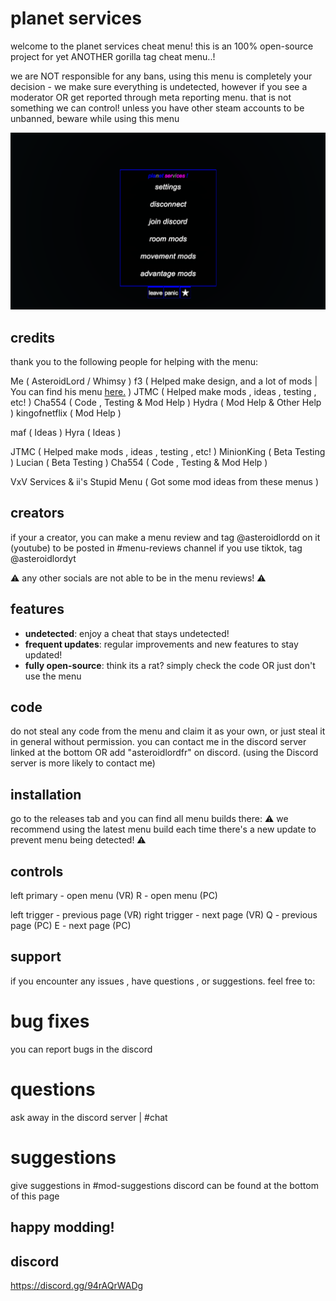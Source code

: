 # planet services

welcome to the planet services cheat menu! this is an 100% open-source project for yet ANOTHER gorilla tag cheat menu..!

we are NOT responsible for any bans, using this menu is completely your decision - we make sure everything is undetected, however if you see a moderator OR get reported through meta reporting menu. that is not something we can control!
unless you have other steam accounts to be unbanned, beware while using this menu

![picture](https://github.com/whimsylmao/planetservices/blob/main/images/picture.png)

## credits

thank you to the following people for helping with the menu:

Me ( AsteroidLord / Whimsy )
f3 ( Helped make design, and a lot of mods | You can find his menu [here.](https://github.com/Fevps/Rift) )
JTMC ( Helped make mods , ideas , testing , etc! )
Cha554 ( Code , Testing & Mod Help )
Hydra ( Mod Help & Other Help )
kingofnetflix ( Mod Help )

maf ( Ideas )
Hyra ( Ideas )

JTMC ( Helped make mods , ideas , testing , etc! )
MinionKing ( Beta Testing )
Lucian ( Beta Testing )
Cha554 ( Code , Testing & Mod Help )

VxV Services & ii's Stupid Menu ( Got some mod ideas from these menus )

## creators

if your a creator, you can make a menu review and tag @asteroidlordd on it (youtube) to be posted in #menu-reviews channel
if you use tiktok, tag @asteroidlordyt

⚠️ any other socials are not able to be in the menu reviews! ⚠️

## features

- **undetected**: enjoy a cheat that stays undetected!
- **frequent updates**: regular improvements and new features to stay updated!
- **fully open-source**: think its a rat? simply check the code OR just don't use the menu

## code

do not steal any code from the menu and claim it as your own, or just steal it in general without permission.
you can contact me in the discord server linked at the bottom OR add "asteroidlordfr" on discord. (using the Discord server is more likely to contact me)

## installation

go to the releases tab and you can find all menu builds there:
⚠️ we recommend using the latest menu build each time there's a new update to prevent menu being detected! ⚠️

## controls

left primary - open menu (VR)
R - open menu (PC)

left trigger - previous page (VR)
right trigger - next page (VR)
Q - previous page (PC)
E - next page (PC)

## support

if you encounter any issues , have questions , or suggestions. feel free to:

# bug fixes
you can report bugs in the discord

# questions
ask away in the discord server | #chat

# suggestions
give suggestions in #mod-suggestions
discord can be found at the bottom of this page

## happy modding!

## discord
https://discord.gg/94rAQrWADg
